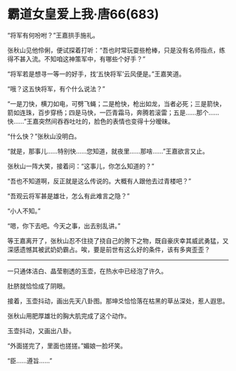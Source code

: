 # 霸道女皇爱上我·唐66(683)

“将军有何吩咐？”王嘉拱手施礼。

张秋山见他伶俐，便试探着打听：“吾也时常玩耍些枪棒，只是没有名师指点，练得不甚入流。不知咱这神策军中，有哪些个好手？”

“将军若是想寻一等一的好手，找‘五快将军’云风便是。”王嘉笑道。

“哦？这五快将军，有个什么说法？”

“一是刀快，横刀如电，可劈飞蝇；二是枪快，枪出如龙，当者必死；三是箭快，箭如连珠，百步穿杨；四是马快，一匹青霜马，奔腾若滚雷；五是……那个……快……”王嘉突然间吞吞吐吐的，脸色的表情也变得十分暧昧。

“什么快？”张秋山没明白。

“就是，那事儿……特别快……您知道，就夜里……那啥……”王嘉欲言又止。

张秋山一阵大笑，接着问：“这事儿，你怎么知道的？”

“吾也不知道啊，反正就是这么传说的。大概有人跟他去过青楼吧？”

“吾观云将军甚是雄壮，怎么有此难言之隐？”

“小人不知。”

“嗯，你下去吧。今天之事，出去别乱讲。”

等王嘉离开了，张秋山忍不住挠了挠自己的胯下之物，既自豪庆幸其威武勇猛，又深感遗憾其被武奶奶霸占。唉，要是前世有这么好的条件，该有多爽歪歪？

***

一只通体洁白、晶莹剔透的玉壶，在热水中已经泡了许久。

肚脐就恰恰成了阴眼。

接着，玉壶抖动，画出先天八卦图。那坤爻恰恰落在枯黑的草丛深处，惹人遐思。

张秋山用肥厚雄壮的胸大肌完成了这个动作。

玉壶抖动，又画出八卦。

“外面搓完了，里面也搓搓。”媚娘一脸坏笑。

“臣……遵旨……”